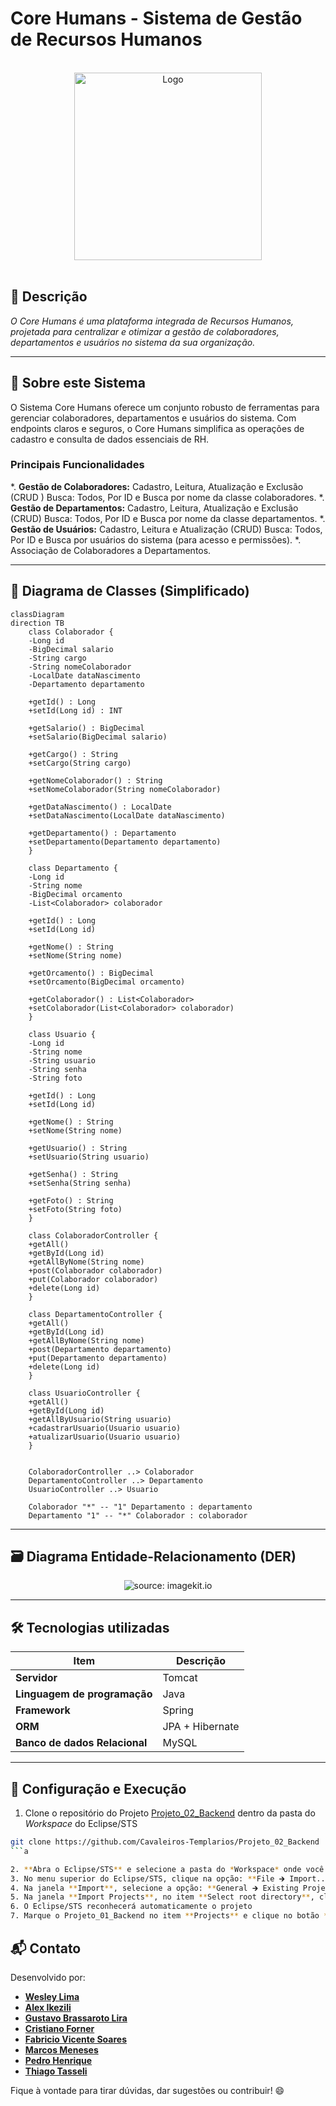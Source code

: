 # Core Humans - Sistema de Gestão de Recursos Humanos

<br />

<div align="center">
  <img src="https://ik.imagekit.io/gekut9ghjx/Logo.webp" alt="Logo" width="300" height="300" />
</div>


<br />

## 📌 Descrição

*O Core Humans é uma plataforma integrada de Recursos Humanos, projetada para centralizar e otimizar a gestão de colaboradores, departamentos e usuários no sistema da sua organização.*

------

## 🚀 Sobre este Sistema

O Sistema Core Humans oferece um conjunto robusto de ferramentas para gerenciar colaboradores, departamentos e usuários do sistema. Com endpoints claros e seguros, o Core Humans simplifica as operações de cadastro e consulta de dados essenciais de RH.

### Principais Funcionalidades

*.  **Gestão de Colaboradores:**
    Cadastro, Leitura, Atualização e Exclusão (CRUD ) Busca: Todos, Por ID e Busca por nome da classe colaboradores.
*.  **Gestão de Departamentos:**
    Cadastro, Leitura, Atualização e Exclusão (CRUD) Busca: Todos, Por ID e Busca por nome da classe departamentos.
*.  **Gestão de Usuários:**
    Cadastro, Leitura e Atualização (CRUD) Busca: Todos, Por ID e Busca por usuários do sistema (para acesso e permissões).
*.  Associação de Colaboradores a Departamentos.

------

## 🧩 Diagrama de Classes (Simplificado)

```mermaid
classDiagram
direction TB
    class Colaborador {
    -Long id  
    -BigDecimal salario  
    -String cargo  
    -String nomeColaborador  
    -LocalDate dataNascimento  
    -Departamento departamento  

    +getId() : Long  
    +setId(Long id) : INT  

    +getSalario() : BigDecimal  
    +setSalario(BigDecimal salario)    

    +getCargo() : String  
    +setCargo(String cargo)    

    +getNomeColaborador() : String  
    +setNomeColaborador(String nomeColaborador)    

    +getDataNascimento() : LocalDate  
    +setDataNascimento(LocalDate dataNascimento)    

    +getDepartamento() : Departamento  
    +setDepartamento(Departamento departamento)    
    }

    class Departamento {
    -Long id
    -String nome
    -BigDecimal orcamento
    -List<Colaborador> colaborador

    +getId() : Long
    +setId(Long id)  

    +getNome() : String
    +setNome(String nome)  

    +getOrcamento() : BigDecimal
    +setOrcamento(BigDecimal orcamento)  

    +getColaborador() : List<Colaborador>
    +setColaborador(List<Colaborador> colaborador)  
    }

    class Usuario {
    -Long id
    -String nome
    -String usuario
    -String senha
    -String foto

    +getId() : Long
    +setId(Long id)  

    +getNome() : String
    +setNome(String nome)  

    +getUsuario() : String
    +setUsuario(String usuario)  

    +getSenha() : String
    +setSenha(String senha)  

    +getFoto() : String
    +setFoto(String foto)  
    }

    class ColaboradorController {
    +getAll()
    +getById(Long id)
    +getAllByNome(String nome)
    +post(Colaborador colaborador)
    +put(Colaborador colaborador)
    +delete(Long id)
    }

    class DepartamentoController {
    +getAll()
    +getById(Long id)
    +getAllByNome(String nome)
    +post(Departamento departamento)
    +put(Departamento departamento)
    +delete(Long id)
    }

    class UsuarioController {
    +getAll()
    +getById(Long id)
    +getAllByUsuario(String usuario)
    +cadastrarUsuario(Usuario usuario)
    +atualizarUsuario(Usuario usuario)
    }


    ColaboradorController ..> Colaborador
    DepartamentoController ..> Departamento
    UsuarioController ..> Usuario

    Colaborador "*" -- "1" Departamento : departamento
    Departamento "1" -- "*" Colaborador : colaborador

```

------

## 🗃️ Diagrama Entidade-Relacionamento (DER)

<div align="center">
    <img src="https://ik.imagekit.io/gekut9ghjx/diagrama.webp" title="source: imagekit.io" />
</div>

------

## 🛠️ Tecnologias utilizadas

| Item                          | Descrição           |
| ----------------------------- | ------------------- |
| **Servidor**                  | Tomcat              |
| **Linguagem de programação**  | Java                |
| **Framework**                 | Spring              |
| **ORM**                       | JPA + Hibernate     |
| **Banco de dados Relacional** | MySQL               |

------

## 🧪 Configuração e Execução

1. Clone o repositório do Projeto [Projeto_02_Backend](https://github.com/Cavaleiros-Templarios/Projeto_02_Backend) dentro da pasta do *Workspace* do Eclipse/STS

```bash
git clone https://github.com/Cavaleiros-Templarios/Projeto_02_Backend
```a

2. **Abra o Eclipse/STS** e selecione a pasta do *Workspace* onde você clonou o repositório do projeto
3. No menu superior do Eclipse/STS, clique na opção: **File 🡲 Import...**
4. Na janela **Import**, selecione a opção: **General 🡲 Existing Projects into Workspace** e clique no botão **Next**
5. Na janela **Import Projects**, no item **Select root directory**, clique no botão **Browse...** e selecione a pasta do Workspace onde você clonou o repositório do projeto
6. O Eclipse/STS reconhecerá automaticamente o projeto
7. Marque o Projeto_01_Backend no item **Projects** e clique no botão **Finish** para concluir a importação


```
## 📬 Contato

Desenvolvido por:

- [**Wesley Lima**](https://github.com/Wezzlim)  
- [**Alex Ikezili**](https://github.com/alexikezili)  
- [**Gustavo Brassaroto Lira**](https://github.com/Brassaroto)  
- [**Cristiano Forner**](https://github.com/cristianoforner)  
- [**Fabricio Vicente Soares**](https://github.com/Fabriciovics)  
- [**Marcos Meneses**](https://github.com/MarcosvMeneses)  
- [**Pedro Henrique**](https://github.com/phccoelho)  
- [**Thiago Tasseli**](https://github.com/tasselii)  

Fique à vontade para tirar dúvidas, dar sugestões ou contribuir! 😄
